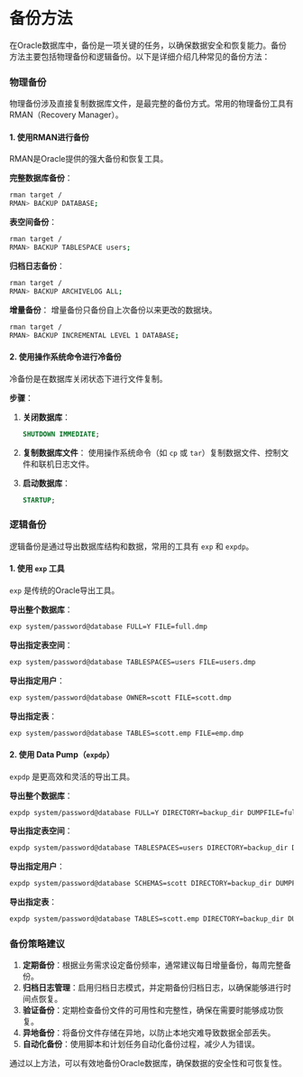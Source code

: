 # 备份方法
在Oracle数据库中，备份是一项关键的任务，以确保数据安全和恢复能力。备份方法主要包括物理备份和逻辑备份。以下是详细介绍几种常见的备份方法：

### 物理备份
物理备份涉及直接复制数据库文件，是最完整的备份方式。常用的物理备份工具有RMAN（Recovery Manager）。

#### 1. 使用RMAN进行备份
RMAN是Oracle提供的强大备份和恢复工具。

**完整数据库备份**：
```bash
rman target /
RMAN> BACKUP DATABASE;
```

**表空间备份**：
```bash
rman target /
RMAN> BACKUP TABLESPACE users;
```

**归档日志备份**：
```bash
rman target /
RMAN> BACKUP ARCHIVELOG ALL;
```

**增量备份**：
增量备份只备份自上次备份以来更改的数据块。
```bash
rman target /
RMAN> BACKUP INCREMENTAL LEVEL 1 DATABASE;
```

#### 2. 使用操作系统命令进行冷备份
冷备份是在数据库关闭状态下进行文件复制。

**步骤**：
1. **关闭数据库**：
   ```sql
   SHUTDOWN IMMEDIATE;
   ```

2. **复制数据库文件**：
   使用操作系统命令（如 `cp` 或 `tar`）复制数据文件、控制文件和联机日志文件。

3. **启动数据库**：
   ```sql
   STARTUP;
   ```

### 逻辑备份
逻辑备份是通过导出数据库结构和数据，常用的工具有 `exp` 和 `expdp`。

#### 1. 使用 `exp` 工具
`exp` 是传统的Oracle导出工具。

**导出整个数据库**：
```bash
exp system/password@database FULL=Y FILE=full.dmp
```

**导出指定表空间**：
```bash
exp system/password@database TABLESPACES=users FILE=users.dmp
```

**导出指定用户**：
```bash
exp system/password@database OWNER=scott FILE=scott.dmp
```

**导出指定表**：
```bash
exp system/password@database TABLES=scott.emp FILE=emp.dmp
```

#### 2. 使用 Data Pump（`expdp`）
`expdp` 是更高效和灵活的导出工具。

**导出整个数据库**：
```bash
expdp system/password@database FULL=Y DIRECTORY=backup_dir DUMPFILE=full.dmp
```

**导出指定表空间**：
```bash
expdp system/password@database TABLESPACES=users DIRECTORY=backup_dir DUMPFILE=users.dmp
```

**导出指定用户**：
```bash
expdp system/password@database SCHEMAS=scott DIRECTORY=backup_dir DUMPFILE=scott.dmp
```

**导出指定表**：
```bash
expdp system/password@database TABLES=scott.emp DIRECTORY=backup_dir DUMPFILE=emp.dmp
```

### 备份策略建议
1. **定期备份**：根据业务需求设定备份频率，通常建议每日增量备份，每周完整备份。
2. **归档日志管理**：启用归档日志模式，并定期备份归档日志，以确保能够进行时间点恢复。
3. **验证备份**：定期检查备份文件的可用性和完整性，确保在需要时能够成功恢复。
4. **异地备份**：将备份文件存储在异地，以防止本地灾难导致数据全部丢失。
5. **自动化备份**：使用脚本和计划任务自动化备份过程，减少人为错误。

通过以上方法，可以有效地备份Oracle数据库，确保数据的安全性和可恢复性。